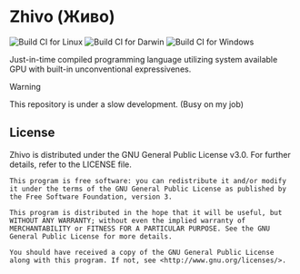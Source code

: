# Zhivo (Живо)

![Build CI for Linux](https://github.com/nthnn/zhivo/actions/workflows/build_ci_linux.yml/badge.svg)
![Build CI for Darwin](https://github.com/nthnn/zhivo/actions/workflows/build_ci_darwin.yml/badge.svg)
![Build CI for Windows](https://github.com/nthnn/zhivo/actions/workflows/build_ci_windows.yml/badge.svg)

Just-in-time compiled programming language utilizing system available GPU with built-in unconventional expressivenes.

> [!WARNING]
> This repository is under a slow development. (Busy on my job)

## License

Zhivo is distributed under the GNU General Public License v3.0. For further details, refer to the LICENSE file.

```
This program is free software: you can redistribute it and/or modify  
it under the terms of the GNU General Public License as published by  
the Free Software Foundation, version 3.

This program is distributed in the hope that it will be useful, but 
WITHOUT ANY WARRANTY; without even the implied warranty of 
MERCHANTABILITY or FITNESS FOR A PARTICULAR PURPOSE. See the GNU 
General Public License for more details.

You should have received a copy of the GNU General Public License 
along with this program. If not, see <http://www.gnu.org/licenses/>.
```